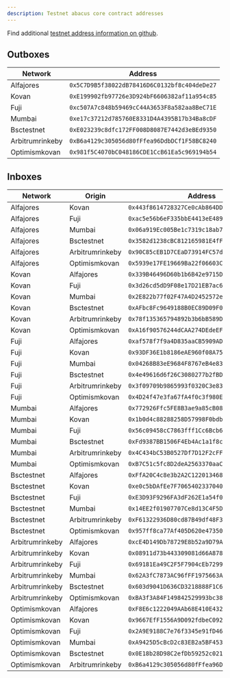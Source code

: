```yaml
---
description: Testnet abacus core contract addresses
---
```


Find additional [testnet address information on github](https://github.com/abacus-network/abacus-monorepo/blob/main/typescript/sdk/src/consts/environments/testnet2.json).

## Outboxes

| Network | Address |
| --- | --- |
| Alfajores | `0x5C7D9B5f38022dB78416D6C0132bf8c404deDe27` |
| Kovan | `0xE199902fb97726e3D924bF6606382af11a954c85` |
| Fuji | `0xc507A7c848b59469cC44A3653F8a582aa8BeC71E` |
| Mumbai | `0xe17c37212d785760E8331D4A4395B17b34Ba8cDF` |
| Bsctestnet | `0xE023239c8dfc172FF008D8087E7442d3eBEd9350` |
| Arbitrumrinkeby | `0xB6a4129c305056d80fFfea96DdbDCf1F58BC8240` |
| Optimismkovan | `0x981f5C4070bC048186CDE1CcB61Ea5c969194b54` |

## Inboxes

| Network | Origin | Address |
| --- | --- | --- |
| Alfajores | Kovan | `0x443f8614728327Ce0cAb864DD463Fe2702b57597` |
| Alfajores | Fuji | `0xac5e56b6eF335bbE4413eE48965dB6B538415E49` |
| Alfajores | Mumbai | `0x06a919Ec005Be1c7319c18ab7a51A4C62a69Fe2A` |
| Alfajores | Bsctestnet | `0x3582d1238cBC812165981E4fFaB0E8D9a4518910` |
| Alfajores | Arbitrumrinkeby | `0x90C85cEB1D7CEaD73914FC57dd14ea5115b27a32` |
| Alfajores | Optimismkovan | `0x5939e17FE19669Ba22f06603CA2eBE18C836c6Ab` |
| Kovan | Alfajores | `0x339B46496D60b1b6B42e9715DeD8B3D2154dA0Bb` |
| Kovan | Fuji | `0x3d26cd5dD9F08e17D21EB7ac65BdBAbb5f9FE7Fc` |
| Kovan | Mumbai | `0x2E822b77f02F47A4D2452572ec74e3D6d19D7A64` |
| Kovan | Bsctestnet | `0xAFbc8Fc9649188B0EC89D09F06113d5D9702A77C` |
| Kovan | Arbitrumrinkeby | `0x78f135365794892b3b6bB589Db5340715126E32f` |
| Kovan | Optimismkovan | `0xA16f90576244dCAA274DEdeEF6FEb07a03a6064D` |
| Fuji | Alfajores | `0xaf578f7f9a4D835aaCB5909AD5F39139022173fB` |
| Fuji | Kovan | `0x93DF36E1b8186eAE960f08A75D26Fc7767A71218` |
| Fuji | Mumbai | `0x04268B83eE9684F8767eB4e83cf7fBb7B86Ed597` |
| Fuji | Bsctestnet | `0x4e49616d6f26C3080277b2fBDA242690AD403420` |
| Fuji | Arbitrumrinkeby | `0x3f09709b9865993f0320C3e836f3a3F4ff83eA9b` |
| Fuji | Optimismkovan | `0x4D24f47e3fa67fA4f0c3f980EbE7871e9d4964d3` |
| Mumbai | Alfajores | `0x772926Ffc5FE8B3ae9a85cB085700748606aE283` |
| Mumbai | Kovan | `0x1b0d4c88288258D57998F0bdb30489007A42B834` |
| Mumbai | Fuji | `0x56c09458cC7863fff1Cc6Bcb6652Dcc3412FcA86` |
| Mumbai | Bsctestnet | `0xFd9387BB1506F4Eb4Ac1a1f8c8128FB89b83e64c` |
| Mumbai | Arbitrumrinkeby | `0x4C434bC53B0527Df7D12F2cFF17716199C3b36D8` |
| Mumbai | Optimismkovan | `0xB7C51c5fc8D2deA2563370aaC6993c8893098442` |
| Bsctestnet | Alfajores | `0xFfA20C4c8e3b2A2C1220134684FEe23EEB8872d0` |
| Bsctestnet | Kovan | `0xe0c5bDAfEe7F7065402337040E426A42b5C33650` |
| Bsctestnet | Fuji | `0xE3D93F9296FA3dF262E1a54f0de02F71E845af6b` |
| Bsctestnet | Mumbai | `0x14EE2f01907707Ce8d13C4F5DBC40778b5b664e0` |
| Bsctestnet | Arbitrumrinkeby | `0xF61322936D80cd87B49df48F3DE24fD5c02dE9D1` |
| Bsctestnet | Optimismkovan | `0x957ff8ca77Af405D620e47350327fDA24b83070b` |
| Arbitrumrinkeby | Alfajores | `0xcE4D149Db78729E8b52a9D79A36E64C5429dD39a` |
| Arbitrumrinkeby | Kovan | `0x08911d73b443309081d66A878227E20d6DF0f64C` |
| Arbitrumrinkeby | Fuji | `0x69181Ea49C2F5F7904cEb7299a75620bAd0954FA` |
| Arbitrumrinkeby | Mumbai | `0x62A3fC7873AC96fFF1975663Aa41Ab9100cDe2FB` |
| Arbitrumrinkeby | Bsctestnet | `0x603d9041D636CD3218888F1C6F18A4BfeDcdB7F0` |
| Arbitrumrinkeby | Optimismkovan | `0xBA3f3A84F149842529993bc38A7b4cF8131c17c2` |
| Optimismkovan | Alfajores | `0xF8E6c1222049AAb68E410E43242449994Cb64996` |
| Optimismkovan | Kovan | `0x9667EfF1556A9D092fdbeC09244CB99b677E9D1E` |
| Optimismkovan | Fuji | `0x2A9E9188C7e76f3345e91fD4650aC654A9FE355C` |
| Optimismkovan | Mumbai | `0xA9425D5cBcD2c83EB2a5BF453EAA18968db3ef77` |
| Optimismkovan | Bsctestnet | `0x0E18b28D98C2efDb59252c021320F203305b1B66` |
| Optimismkovan | Arbitrumrinkeby | `0xB6a4129c305056d80fFfea96DdbDCf1F58BC8240` |
